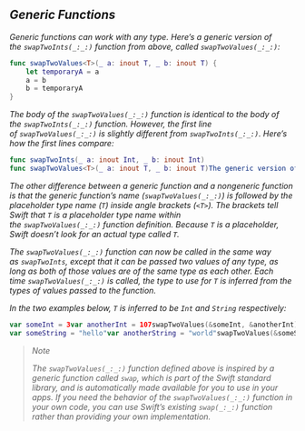 ## *Generic Functions*

*Generic functions can work with any type. Here’s a generic version of the `swapTwoInts(_:_:)` function from above, called `swapTwoValues(_:_:)`:*

```swift
func swapTwoValues<T>(_ a: inout T, _ b: inout T) {
    let temporaryA = a
    a = b
    b = temporaryA
}
```

*The body of the `swapTwoValues(_:_:)` function is identical to the body of the `swapTwoInts(_:_:)` function. However, the first line of `swapTwoValues(_:_:)` is slightly different from `swapTwoInts(_:_:)`. Here’s how the first lines compare:*

```swift
func swapTwoInts(_ a: inout Int, _ b: inout Int)
func swapTwoValues<T>(_ a: inout T, _ b: inout T)The generic version of the function uses a placeholder type name (called `T`, in this case) instead of an actual type name (such as `Int`, `String`, or `Double`). The placeholder type name doesn’t say anything about what `T` must be, but it does say that both `a` and `b` must be of the same type `T`, whatever `T` represents. The actual type to use in place of `T` is determined each time the `swapTwoValues(_:_:)` function is called.
```

*The other difference between a generic function and a nongeneric function is that the generic function’s name (`swapTwoValues(_:_:)`) is followed by the placeholder type name (`T`) inside angle brackets (`<T>`). The brackets tell Swift that `T` is a placeholder type name within the `swapTwoValues(_:_:)` function definition. Because `T` is a placeholder, Swift doesn’t look for an actual type called `T`.*

*The `swapTwoValues(_:_:)` function can now be called in the same way as `swapTwoInts`, except that it can be passed two values of any type, as long as both of those values are of the same type as each other. Each time `swapTwoValues(_:_:)` is called, the type to use for `T` is inferred from the types of values passed to the function.*

*In the two examples below, `T` is inferred to be `Int` and `String` respectively:*

```swift
var someInt = 3var anotherInt = 107swapTwoValues(&someInt, &anotherInt)// someInt is now 107, and anotherInt is now 3
var someString = "hello"var anotherString = "world"swapTwoValues(&someString, &anotherString)// someString is now "world", and anotherString is now "hello"
```

> *Note*
> 
> *The `swapTwoValues(_:_:)` function defined above is inspired by a generic function called `swap`, which is part of the Swift standard library, and is automatically made available for you to use in your apps. If you need the behavior of the `swapTwoValues(_:_:)` function in your own code, you can use Swift’s existing `swap(_:_:)` function rather than providing your own implementation.*
